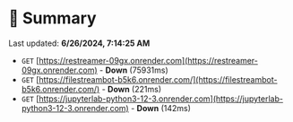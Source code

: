 # 📖 Summary
Last updated: **6/26/2024, 7:14:25 AM**

- `GET` [https://restreamer-09gx.onrender.com](https://restreamer-09gx.onrender.com) - **Down** (75931ms)
- `GET` [https://filestreambot-b5k6.onrender.com/](https://filestreambot-b5k6.onrender.com/) - **Down** (221ms)
- `GET` [https://jupyterlab-python3-12-3.onrender.com](https://jupyterlab-python3-12-3.onrender.com) - **Down** (142ms)
